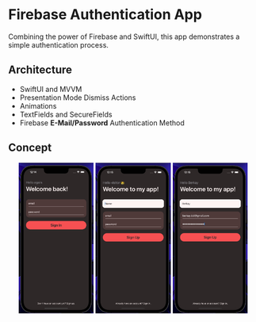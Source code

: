 # Firebase Authentication App
Combining the power of Firebase and SwiftUI, this app demonstrates a simple authentication process.

## Architecture
- SwiftUI and MVVM
- Presentation Mode Dismiss Actions
- Animations
- TextFields and SecureFields
- Firebase **E-Mail/Password** Authentication Method

## Concept


<p align="middle">
  <img src="images/auth1.jpg" width=30% height=30%>
  <img src="images/auth2.jpg" width=30% height=30%>
  <img src="images/auth3.jpg" width=30% height=30%>
</p>
